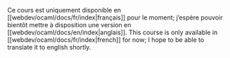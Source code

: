 Ce cours est uniquement disponible en [[webdev/ocaml/docs/fr/index|français]] pour le moment; j’espère pouvoir bientôt mettre à disposition une version en [[webdev/ocaml/docs/en/index|anglais]].
This course is only available in [[webdev/ocaml/docs/fr/index|french]] for now; I hope to be able to translate it to english shortly.